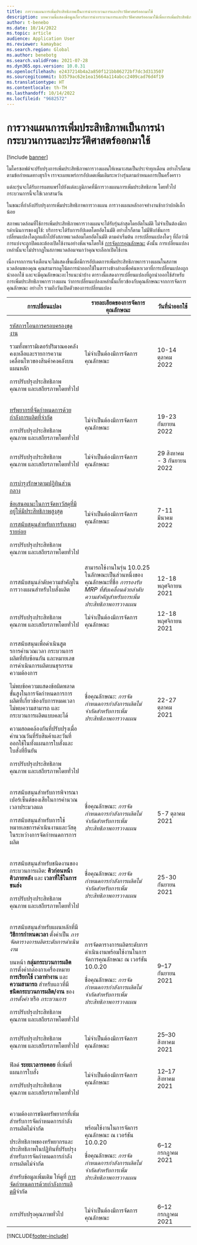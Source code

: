 ```yaml
---
title: การวางแผนการเพิ่มประสิทธิภาพเป็นการนำกระบวนการและประวัติศาสตร์ออกมาใช้
description: บทความนี้แสดงข้อมูลเกี่ยวกับการนํากระบวนการและประวัติศาสตร์ออกมาใช้เพื่อการเพิ่มประสิทธิภาพการวางแผน
author: t-benebo
ms.date: 10/14/2022
ms.topic: article
audience: Application User
ms.reviewer: kamaybac
ms.search.region: Global
ms.author: benebotg
ms.search.validFrom: 2021-07-28
ms.dyn365.ops.version: 10.0.31
ms.openlocfilehash: e2437214b4a2a850f121bb86272bf7dc3d313507
ms.sourcegitcommit: b3579ac62e1ea15664a114abcc2409cad76d4f19
ms.translationtype: HT
ms.contentlocale: th-TH
ms.lasthandoff: 10/14/2022
ms.locfileid: "9682572"
---
```

# <a name="planning-optimization-release-process-and-release-history"></a>การวางแผนการเพิ่มประสิทธิภาพเป็นการนำกระบวนการและประวัติศาสตร์ออกมาใช้

[!include [banner](../../includes/banner.md)]

ไมโครซอฟต์จะปรับปรุงการเพิ่มประสิทธิภาพการวางแผนให้เหมาะสมเป็นประจําทุกเดือน อย่างไรก็ตาม ตามข้อกําหนดทางธุรกิจ เราจะเผยแพร่การอัปเดตเพิ่มเติมระหว่างรุ่นตามกําหนดการเป็นครั้งคราว

แต่ละรุ่นจะได้รับการเผยแพร่ไปยังแต่ละภูมิภาคที่มีการวางแผนการเพิ่มประสิทธิภาพ โดยทั่วไปกระบวนการนี้จะใช้เวลาสามวัน

ในขณะที่กําลังปรับปรุงการเพิ่มประสิทธิภาพการวางแผน การวางแผนหลักอาจทํางานช้ากว่าปกติเล็กน้อย

สภาพแวดล้อมที่ใช้การเพิ่มประสิทธิภาพการวางแผนจะได้รับรุ่นล่าสุดโดยอัตโนมัติ ไม่จําเป็นต้องมีการดําเนินการของผู้ใช้: บริการจะได้รับการอัปเดตโดยอัตโนมัติ อย่างไรก็ตาม ไม่มีฟังก์ชันการเปลี่ยนแปลงใดถูกผลักไปยังสภาพแวดล้อมโดยอัตโนมัติ ตามค่าเริ่มต้น การเปลี่ยนแปลงใดๆ ที่ถือว่ามีการแบ่งจะถูกปิดและต้องเปิดใช้งานอย่างชัดเจนโดยใช้ [การจัดการคุณลักษณะ](../../../fin-ops-core/fin-ops/get-started/feature-management/feature-management-overview.md) ดังนั้น การเปลี่ยนแปลงเหล่านั้นจะไม่ปรากฏในสภาพแวดล้อมจนกว่าคุณจะเลือกเปิดใช้งาน

เนื่องจากการแจ้งเตือนจะไม่แสดงขึ้นเมื่อมีการอัปเดตการเพิ่มประสิทธิภาพการวางแผนในสภาพแวดล้อมของคุณ คุณสามารถดูโน้ตการนำออกใช้ในตารางข้างล่างเพื่อค้นหาเวลาที่การเปลี่ยนแปลงถูกนำออกใช้ และจะมีคุณลักษณะอะไรแนะนำบ้าง ตารางนี้แสดงการเปลี่ยนแปลงที่ถูกนําออกใช้สําหรับการเพิ่มประสิทธิภาพการวางแผน ว่าการเปลี่ยนแปลงเหล่านั้นเกี่ยวข้องกับคุณลักษณะจากการจัดการคุณลักษณะ อย่างไร รวมถึงวันเปิดตัวของการเปลี่ยนแปลง

| การเปลี่ยนแปลง | รายละเอียดของการจัดการคุณลักษณะ | วันที่นำออกใช้ |
|---|---|---|
| <p>[รหัสการโอนการครอบครองชุดงาน](../../inventory/batch-disposition-codes.md)</p><p>รวมทั้งพารามิเตอร์ปริมาณคงคลังคงเหลือและรายการความเคลื่อนไหวของสินค้าคงคลังบนแผนหลัก</p><p>การปรับปรุงประสิทธิภาพ คุณภาพ และเสถียรภาพโดยทั่วไป</p> | ไม่จําเป็นต้องมีการจัดการคุณลักษณะ | 10-14 ตุลาคม 2022 |
| <p>[ทรัพยากรที่จัดกำหนดการด้วยกำลังการผลิตที่จำกัด](finite-capacity.md)</p><p>การปรับปรุงประสิทธิภาพ คุณภาพ และเสถียรภาพโดยทั่วไป</p> | ไม่จําเป็นต้องมีการจัดการคุณลักษณะ | 19-23 กันยายน 2022 |
| การปรับปรุงประสิทธิภาพ คุณภาพ และเสถียรภาพโดยทั่วไป | ไม่จําเป็นต้องมีการจัดการคุณลักษณะ | 29 สิงหาคม - 3 กันยายน 2022 |
| <p>[การบํารุงรักษาตามปฏิทินส่วนกลาง](../supply-chain-calendars-master-planning.md)</p><p>[ข้อเสนอแนะในการจัดหาวัสดุที่มีอยู่ให้มีประสิทธิภาพสูงสุด](../action-messages.md)</p><p>[การสนับสนุนสำหรับการรับเหมารายย่อย](../../production-control/manage-subcontract-work-production.md)</p><p>การปรับปรุงประสิทธิภาพ คุณภาพ และเสถียรภาพโดยทั่วไป</p> | ไม่จําเป็นต้องมีการจัดการคุณลักษณะ | 7-11 มีนาคม 2022 |
| การสนับสนุนลำดับความสำคัญในการวางแผนสำหรับใบสั่งผลิต | สามารถใช้งานในรุ่น 10.0.25 ในลักษณะเป็นส่วนหนึ่งของคุณลักษณะที่ชื่อ *การรองรับ MRP ที่ขับเคลื่อนด้วยลำดับความสำคัญสำหรับการเพิ่มประสิทธิภาพการวางแผน* | 12-18 พฤศจิกายน 2021 |
| การปรับปรุงประสิทธิภาพ คุณภาพ และเสถียรภาพโดยทั่วไป | ไม่จําเป็นต้องมีการจัดการคุณลักษณะ | 12-18 พฤศจิกายน 2021 |
| <p>การสนับสนุนเพื่อดำเนินสูตรการคํานวณเวลา กระบวนการผลิตที่ทับซ้อนกัน และหมายเลขการดําเนินการผลิตบนธุรกรรมความต้องการ</p><p>ไม่พบข้อความแสดงข้อผิดพลาดขั้นสูงในการจัดกำหนดการการผลิตที่เกี่ยวข้องกับการหมดเวลา ไม่พบความสามารถ และกระบวนการผลิตแบบคละได้</p><p>ความสอดคล้องกันที่ปรับปรุงเมื่อคํานวณวันที่รับสินค้าและวันที่ออกใช้ในทั้งแผนการใบสั่งและใบสั่งที่ยืนยัน</p><p>การปรับปรุงประสิทธิภาพ คุณภาพ และเสถียรภาพโดยทั่วไป</p> | ชื่อคุณลักษณะ: *การจัดกำหนดการกำลังการผลิตไม่จำกัดสำหรับการเพิ่มประสิทธิภาพการวางแผน* | 22-27 ตุลาคม 2021 |
| <p>การสนับสนุนสำหรับการพิจารณาเปอร์เซ็นต์ของเสียในการคํานวณเวลาประมวลผล</p><p>การสนับสนุนสำหรับการใช้หมายเลขการดําเนินงานและวัสดุ ในระหว่างการจัดกำหนดการการผลิต</p> | ชื่อคุณลักษณะ: *การจัดกำหนดการกำลังการผลิตไม่จำกัดสำหรับการเพิ่มประสิทธิภาพการวางแผน* | 5-7 ตุลาคม 2021 |
| <p>การสนับสนุนสำหรับชนิดงานของกระบวนการผลิต: **คิวก่อนหน้า** **คิวภายหลัง** และ **เวลาที่ใช้ในการขนส่ง**</p><p>การปรับปรุงประสิทธิภาพ คุณภาพ และเสถียรภาพโดยทั่วไป</p> | ชื่อคุณลักษณะ: *การจัดกำหนดการกำลังการผลิตไม่จำกัดสำหรับการเพิ่มประสิทธิภาพการวางแผน* | 25-30 กันยายน 2021 |
| <p>การสนับสนุนสำหรับแผนหลักที่มี **วิธีการกำหนดเวลา** ตั้งค่าเป็น *การจัดตารางการผลิตระดับการดำเนินงาน*</p><p>บนหน้า **กลุ่มกระบวนการผลิต** การตั้งค่ากล่องกาเครื่องหมาย **การเรียกใช้** **เวลาทำงาน** และ **ความสามารถ** สำหรับแถวที่มี **ชนิดกระบวนการผลิต/งาน** ของ *การตั้งค่า* หรือ *กระบวนการ* </p><p>การปรับปรุงประสิทธิภาพ คุณภาพ และเสถียรภาพโดยทั่วไป</p> | <p>การจัดตารางการผลิตระดับการดำเนินงานพร้อมใช้งานในการจัดการคุณลักษณะ ณ เวอร์ชัน 10.0.20</p><p>ชื่อคุณลักษณะ: *การจัดกำหนดการกำลังการผลิตไม่จำกัดสำหรับการเพิ่มประสิทธิภาพการวางแผน*</p> | 9–17 กันยายน 2021 |
| การปรับปรุงประสิทธิภาพ คุณภาพ และเสถียรภาพโดยทั่วไป | ไม่จําเป็นต้องมีการจัดการคุณลักษณะ | 25–30 สิงหาคม 2021 |
| <p>ฟิลด์ **ระยะเวลารอคอย** ที่เพิ่มที่แผนการใบสั่ง</p><p>การปรับปรุงประสิทธิภาพ คุณภาพ และเสถียรภาพโดยทั่วไป</p> | ไม่จําเป็นต้องมีการจัดการคุณลักษณะ | 12–17 สิงหาคม 2021 |
| <p>ความต้องการชนิดทรัพยากรที่เพิ่มสําหรับการจัดกําหนดการกำลังการผลิตไม่จำกัด</p><p>ประสิทธิภาพของทรัพยากรและประสิทธิภาพในปฏิทินที่ปรับปรุงสําหรับการจัดกําหนดการกำลังการผลิตไม่จำกัด</p><p>สําหรับข้อมูลเพิ่มเติม ให้ดูที่ [การจัดกําหนดการด้วยกําลังการผลิตมี](infinite-capacity-planning.md)จํากัด</p> | <p>พร้อมใช้งานในการจัดการคุณลักษณะ ณ เวอร์ชัน 10.0.20</p><p>ชื่อคุณลักษณะ: *การจัดกำหนดการกำลังการผลิตไม่จำกัดสำหรับการเพิ่มประสิทธิภาพการวางแผน*</p> | 6–12 กรกฎาคม 2021 |
| การปรับปรุงคุณภาพทั่วไป | ไม่จําเป็นต้องมีการจัดการคุณลักษณะ | 6–12 กรกฎาคม 2021 |

[!INCLUDE[footer-include](../../../includes/footer-banner.md)]
